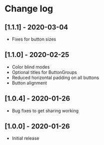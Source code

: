 # Change log

## [1.1.1] - 2020-03-04

- Fixes for button sizes

## [1.1.0] - 2020-02-25

- Color blind modes
- Optional titles for ButtonGroups
- Reduced horizontal padding on all buttons
- Button alignment

## [1.0.4] - 2020-01-26

- Bug fixes to get sharing working

## [1.0.0] - 2020-01-26

- Initial release

